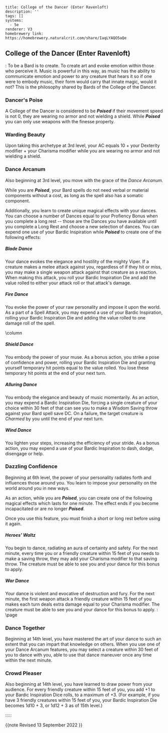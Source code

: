 ```metadata
title: College of the Dancer (Enter Ravenloft)
description: ''
tags: []
systems:
  - 5e
renderer: V3
homebrewery link: https://homebrewery.naturalcrit.com/share/IaqLYAQO5aQe
```

## College of the Dancer (Enter Ravenloft)
:
To be a Bard is to create. To create art and evoke emotion within those who perceive it. Music is powerful in this way, as music has the ability to communicate emotion and power to any creature that hears it so if one were to embody music, their form would carry that innate magic, would it not? This is the philosophy shared by Bards of the College of the Dancer.

### Dancer's Poise
A College of the Dancer is considered to be ***Poised*** if their movement speed is not 0, they are wearing no armor and not wielding a shield. While ***Poised*** you can only use weapons with the finesse property.

### Warding Beauty
Upon taking this archetype at 3rd level, your AC equals 10 + your Dexterity modifier + your Charisma modifier while you are wearing no armor and not wielding a shield. 

### Dance Arcanum
Also beginning at 3rd level, you move with the grace of the *Dance Arcanum.*

While you are ***Poised***, your Bard spells do not need verbal or material components without a cost, as long as the spell also has a somatic component.

Additionally, you learn to create unique magical effects with your dances. You can choose a number of Dances equal to your Profiency Bonus when you complete a long rest -- those are the Dances you have available until you complete a Long Rest and choose a new selection of dances. You can expend one use of your Bardic Inspiration while ***Poised*** to create one of the following effects:

##### Blade Dance
Your dance evokes the elegance and hostility of the mighty Viper. If a creature makes a melee attack against you, regardless of if they hit or miss, you may make a single weapon attack against that creature as a reaction. When making this attack, you roll your Bardic Inspiration Die and add the value rolled to either your attack roll or that attack's damage.

##### Fire Dance
You evoke the power of your raw personality and impose it upon the world. As a part of a Spell Attack, you may expend a use of your Bardic Inspiration, rolling your Bardic Inspiration Die and adding the value rolled to one damage roll of the spell.


\column

##### Shield Dance
You embody the power of your muse. As a bonus action, you strike a pose of confidence and power, rolling your Bardic Inspiration Die and granting yourself temporary hit points equal to the value rolled. You lose these temporary hit points at the end of your next turn.

##### Alluring Dance
You embody the elegance and beauty of music momentarily. As an action, you may expend a Bardic Inspiration Die, forcing a single creature of your choice within 30 feet of that can see you to make a Wisdom Saving throw against your Bard spell save DC. On a failure, the target creature is *Charmed* by you until the end of your next turn.

##### Wind Dance
You lighten your steps, increasing the efficiency of your stride. As a bonus action, you may expend a use of your Bardic Inspiration to dash, dodge, disengage or help.

### Dazzling Confidence
Beginning at 6th level, the power of your personality radiates forth and influences those around you. You learn to impose your personality on the world around you in new ways.

As an action, while you are ***Poised***, you can create one of the following magical effects which lasts for one minute. The effect ends if you become incapacitated or are no longer ***Poised***.

Once you use this feature, you must finish a short or long rest before using it again.


##### Heroes' Waltz
You begin to dance, radiating an aura of certainty and safety. For the next minute, every time you or a friendly creature within 15 feet of you needs to make a saving throw, they may add your Charisma modifier to that saving throw. The creature must be able to see you and your dance for this bonus to apply.

##### War Dance
Your dance is violent and evocative of destruction and fury. For the next minute, the first weapon attack a friendly creature within 15 feet of you makes each turn deals extra damage equal to your Charisma modifier. The creature must be able to see you and your dance for this bonus to apply. 
:
\page

### Dance Together
Beginning at 14th level, you have mastered the art of your dance to such an extent that you can impart that knowledge on others. When you use one of your Dance Arcanum features, you may select a creature within 30 feet of you to dance with you, able to use that dance maneuver once any time within the next minute.

### Crowd Pleaser
Also beginning at 14th level, you have learned to draw power from your audience. For every friendly creature within 15 feet of you, you add +1 to your Bardic Inspiration Dice rolls, to a maximum of +3. (For example, if you have 3 friendly creatures within 15 feet of you, your Bardic Inspiration Die becomes 1d10 + 3, or 1d12 + 3 as of 15th level.)


:::::

{{note
Revised 13 September 2022
}}

